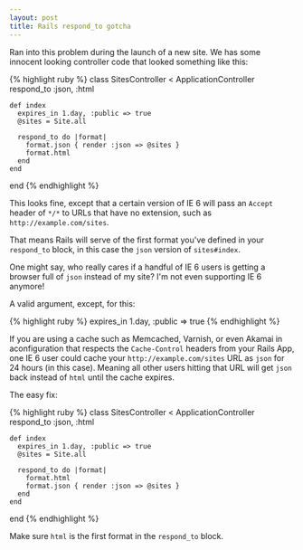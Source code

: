 ```yaml
---
layout: post
title: Rails respond_to gotcha
---
```


Ran into this problem during the launch of a new site. We has some innocent
looking controller code that looked something like this:

{% highlight ruby %}
  class SitesController < ApplicationController
    respond_to :json, :html

    def index
      expires_in 1.day, :public => true
      @sites = Site.all

      respond_to do |format|
        format.json { render :json => @sites }
        format.html
      end
    end
  end
{% endhighlight %}

This looks fine, except that a certain version of IE 6 will pass an
`Accept` header of `*/*` to URLs that have no extension, such as `http://example.com/sites`.

That means Rails will serve of the first format you've defined in your `respond_to`
block, in this case the `json` version of `sites#index`.

One might say, who really cares if a handful of IE 6 users is getting a browser
full of `json` instead of my site? I'm not even supporting IE 6 anymore!

A valid argument, except, for this:

{% highlight ruby %}
  expires_in 1.day, :public => true
{% endhighlight %}

If you are using a cache such as Memcached, Varnish, or even Akamai in
aconfiguration that respects the `Cache-Control` headers from your Rails App,
one IE 6 user could cache your `http://example.com/sites` URL as `json`
for 24 hours (in this case). Meaning all other users hitting that URL will get
`json` back instead of `html` until the cache expires.

The easy fix:

{% highlight ruby %}
  class SitesController < ApplicationController
    respond_to :json, :html

    def index
      expires_in 1.day, :public => true
      @sites = Site.all

      respond_to do |format|
        format.html
        format.json { render :json => @sites }
      end
    end
  end
{% endhighlight %}

Make sure `html` is the first format in the `respond_to` block.